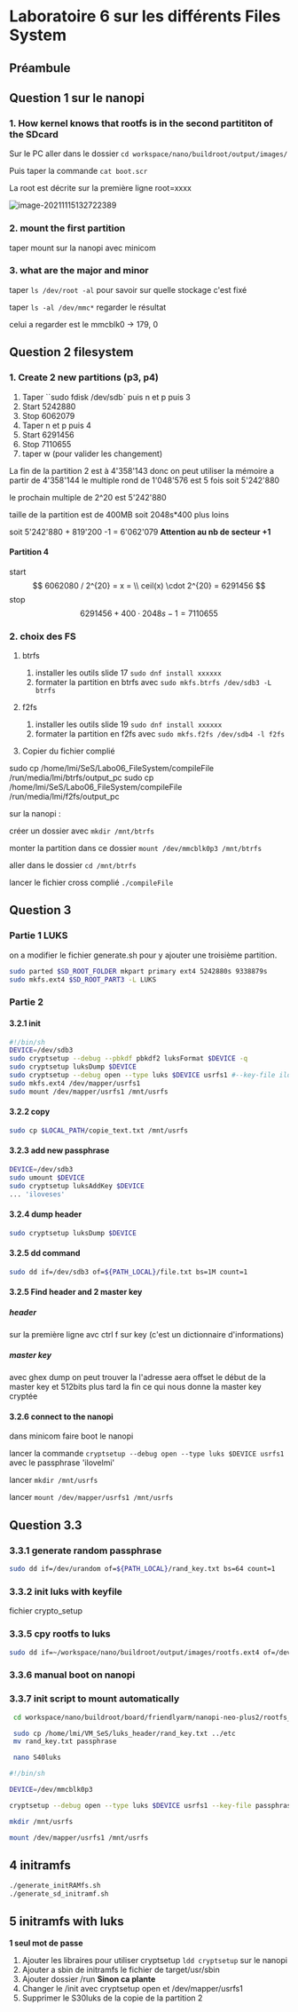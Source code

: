 # Laboratoire 6 sur les différents Files System

## Préambule

## Question 1 sur le nanopi

### 1. How kernel knows that rootfs is in the second partititon of the SDcard

Sur le PC aller dans le dossier `cd workspace/nano/buildroot/output/images/`

Puis taper la commande `cat boot.scr`

La root est décrite sur la première ligne root=xxxx

![image-20211115132722389](C:\Users\quent\AppData\Roaming\Typora\typora-user-images\image-20211115132722389.png)

### 2. mount the first partition

taper mount sur la nanopi avec minicom

### 3. what are the major and minor

taper `ls /dev/root -al` pour savoir sur quelle stockage c'est fixé

taper `ls -al /dev/mmc*` regarder le résultat

celui a regarder est le mmcblk0 -> 179, 0

## Question 2 filesystem

### 1. Create 2 new partitions (p3, p4)

1. Taper ``sudo fdisk /dev/sdb`  puis n et p puis 3
2. Start 5242880
3. Stop 6062079
4. Taper n et p puis 4
5. Start 6291456
6. Stop 7110655
7. taper w (pour valider les changement)

La fin de la partition 2 est à 4'358'143 donc on peut utiliser la mémoire a partir de 4'358'144 le multiple rond de 1'048'576 est 5 fois soit 5'242'880

le prochain multiple de 2^20 est 5'242'880

taille de la partition est de 400MB soit 2048s*400 plus loins

soit 5'242'880 + 819'200 -1  = 6'062'079 **Attention au nb de secteur +1**

#### Partition 4

start
$$
6062080 / 2^{20} = x = \\
ceil(x) \cdot 2^{20} = 6291456
$$
stop
$$
6291456 + 400\cdot 2048s - 1 = 7110655
$$

### 2. choix des FS

1. btrfs

   1. installer les outils slide 17 `sudo dnf install xxxxxx`
   2. formater la partition en btrfs avec `sudo mkfs.btrfs /dev/sdb3 -L btrfs`
2. f2fs

   1. installer les outils slide 19 `sudo dnf install xxxxxx`
   2. formater la partition en f2fs avec `sudo mkfs.f2fs /dev/sdb4 -l f2fs`

3. Copier du fichier complié

sudo cp /home/lmi/SeS/Labo06_FileSystem/compileFile /run/media/lmi/btrfs/output_pc
sudo cp /home/lmi/SeS/Labo06_FileSystem/compileFile /run/media/lmi/f2fs/output_pc

sur la nanopi :

créer un dossier avec `mkdir /mnt/btrfs`

monter la partition dans ce dossier `mount /dev/mmcblk0p3 /mnt/btrfs`

aller dans le dossier `cd /mnt/btrfs`

lancer le fichier cross complié `./compileFile`

## Question 3

### Partie 1 LUKS

   on a modifier le fichier generate.sh pour y ajouter une troisième partition.

   ```bash
   sudo parted $SD_ROOT_FOLDER mkpart primary ext4 5242880s 9338879s
   sudo mkfs.ext4 $SD_ROOT_PART3 -L LUKS
   ```

### Partie 2

#### 3.2.1 init

   ```bash
   #!/bin/sh
   DEVICE=/dev/sdb3
   sudo cryptsetup --debug --pbkdf pbkdf2 luksFormat $DEVICE -q
   sudo cryptsetup luksDump $DEVICE
   sudo cryptsetup --debug open --type luks $DEVICE usrfs1 #--key-file ilovelmi
   sudo mkfs.ext4 /dev/mapper/usrfs1
   sudo mount /dev/mapper/usrfs1 /mnt/usrfs
   ```

#### 3.2.2 copy

   ```bash
   sudo cp $LOCAL_PATH/copie_text.txt /mnt/usrfs
   ```

#### 3.2.3 add new passphrase

   ```bash
   DEVICE=/dev/sdb3
   sudo umount $DEVICE
   sudo cryptsetup luksAddKey $DEVICE
   ... 'iloveses'
   ```

#### 3.2.4 dump header

   ```bash
   sudo cryptsetup luksDump $DEVICE
   ```

#### 3.2.5 dd command

   ```bash
   sudo dd if=/dev/sdb3 of=${PATH_LOCAL}/file.txt bs=1M count=1
   ```

#### 3.2.5 Find header and 2 master key

##### header

   sur la première ligne avc ctrl f sur key (c'est un dictionnaire d'informations)

##### master key

   avec ghex dump on peut trouver la l'adresse aera offset le début de la master key et 512bits plus tard la fin ce qui nous donne la master key cryptée

#### 3.2.6 connect to the nanopi

   dans minicom faire boot le nanopi

   lancer la commande `cryptsetup --debug open --type luks $DEVICE usrfs1` avec le passphrase 'ilovelmi'

lancer `mkdir /mnt/usrfs`

lancer `mount /dev/mapper/usrfs1 /mnt/usrfs`

## Question 3.3

### 3.3.1 generate random passphrase

```bash
sudo dd if=/dev/urandom of=${PATH_LOCAL}/rand_key.txt bs=64 count=1
```

### 3.3.2 init luks with keyfile

fichier crypto_setup

### 3.3.5 cpy rootfs to luks

```bash
sudo dd if=~/workspace/nano/buildroot/output/images/rootfs.ext4 of=/dev/mapper/usrfs1 bs=4M
```

### 3.3.6  manual boot on nanopi

### 3.3.7 init script to mount automatically

```bash
 cd workspace/nano/buildroot/board/friendlyarm/nanopi-neo-plus2/rootfs_overlay/etc

 sudo cp /home/lmi/VM_SeS/luks_header/rand_key.txt ../etc
 mv rand_key.txt passphrase

 nano S40luks

```

```bash
#!/bin/sh

DEVICE=/dev/mmcblk0p3

cryptsetup --debug open --type luks $DEVICE usrfs1 --key-file passphrase

mkdir /mnt/usrfs

mount /dev/mapper/usrfs1 /mnt/usrfs

```

## 4 initramfs

```bash
./generate_initRAMfs.sh
./generate_sd_initramf.sh
```

## 5 initramfs with luks

**1 seul mot de passe**

1. Ajouter les libraires pour utiliser cryptsetup `ldd cryptsetup` sur le nanopi
2. Ajouter a sbin de initramfs le fichier de target/usr/sbin 
3. Ajouter dossier /run **Sinon ca plante**
4. Changer le /init avec cryptsetup open et /dev/mapper/usrfs1
5. Supprimer le S30luks de la copie de la partition 2 
